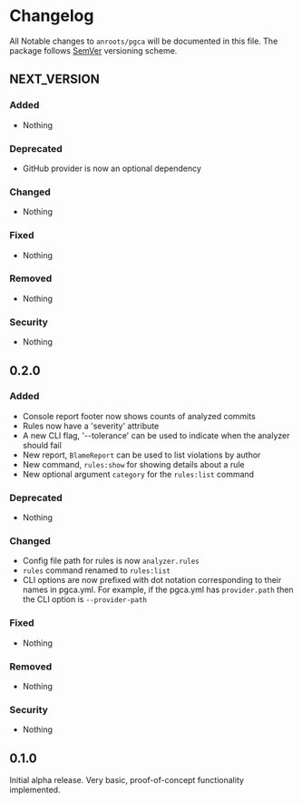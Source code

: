 # Changelog

All Notable changes to `anroots/pgca` will be documented in this file. The package follows [SemVer](http://semver.org) versioning scheme.

## NEXT_VERSION

### Added
- Nothing

### Deprecated
- GitHub provider is now an optional dependency

### Changed
- Nothing

### Fixed
- Nothing

### Removed
- Nothing

### Security
- Nothing

## 0.2.0

### Added
- Console report footer now shows counts of analyzed commits
- Rules now have a 'severity' attribute
- A new CLI flag, '--tolerance' can be used to indicate when the analyzer should fail 
- New report, `BlameReport` can be used to list violations by author
- New command, `rules:show` for showing details about a rule
- New optional argument `category` for the `rules:list` command

### Deprecated
- Nothing

### Changed
- Config file path for rules is now `analyzer.rules`
- `rules` command renamed to `rules:list`
- CLI options are now prefixed with dot notation corresponding to their names in pgca.yml. For example, if the pgca.yml has `provider.path` then the CLI option is `--provider-path`

### Fixed
- Nothing

### Removed
- Nothing

### Security
- Nothing

## 0.1.0

Initial alpha release. Very basic, proof-of-concept functionality implemented.